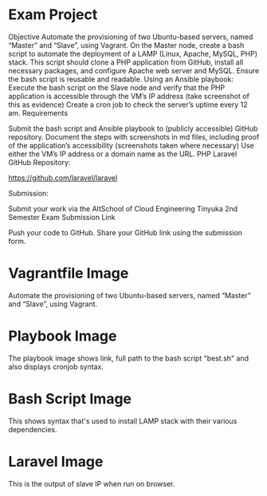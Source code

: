 # Exam Project

Objective
Automate the provisioning of two Ubuntu-based servers, named “Master” and “Slave”, using Vagrant.
On the Master node, create a bash script to automate the deployment of a LAMP (Linux, Apache, MySQL, PHP) stack.
This script should clone a PHP application from GitHub, install all necessary packages, and configure Apache web server and MySQL. 
Ensure the bash script is reusable and readable.
Using an Ansible playbook:
Execute the bash script on the Slave node and verify that the PHP application is accessible through the VM’s IP address (take screenshot of this as evidence)
Create a cron job to check the server’s uptime every 12 am.
Requirements

Submit the bash script and Ansible playbook to (publicly accessible) GitHub repository.
Document the steps with screenshots in md files, including proof of the application’s accessibility (screenshots taken where necessary)
Use either the VM’s IP address or a domain name as the URL.
PHP Laravel GitHub Repository:

https://github.com/laravel/laravel

Submission:

Submit your work via the AltSchool of Cloud Engineering Tinyuka 2nd Semester Exam Submission Link

Push your code to GitHub.
Share your GitHub link using the submission form.

# Vagrantfile Image
 Automate the provisioning of two Ubuntu-based servers, named “Master” and “Slave”, using Vagrant.

 # Playbook Image
 The playbook image shows link, full path to the bash script "best.sh" and also displays cronjob syntax.

 # Bash Script Image
 This shows syntax that's used to install LAMP stack with their various dependencies.

 # Laravel Image
 This is the output of slave IP when run on browser.

